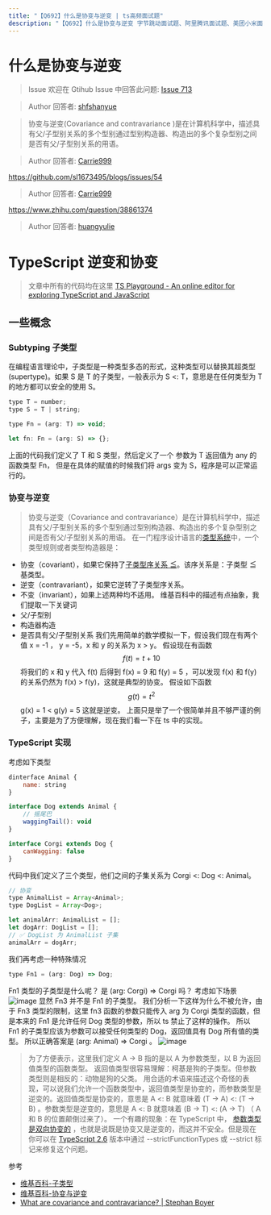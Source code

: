 ```yaml
---
title: "【Q692】什么是协变与逆变 | ts高频面试题"
description: "【Q692】什么是协变与逆变 字节跳动面试题、阿里腾讯面试题、美团小米面试题。"
---
```


# 什么是协变与逆变

> Issue
> 欢迎在 Gtihub Issue 中回答此问题: [Issue 713](https://github.com/shfshanyue/Daily-Question/issues/713)

> Author
> 回答者: [shfshanyue](https://github.com/shfshanyue)

> 协变与逆变(Covariance and contravariance )是在计算机科学中，描述具有父/子型别关系的多个型别通过型别构造器、构造出的多个复杂型别之间是否有父/子型别关系的用语。

> Author
> 回答者: [Carrie999](https://github.com/Carrie999)

https://github.com/sl1673495/blogs/issues/54

> Author
> 回答者: [Carrie999](https://github.com/Carrie999)

https://www.zhihu.com/question/38861374

> Author
> 回答者: [huangyulie](https://github.com/huangyulie)

# TypeScript 逆变和协变

> 文章中所有的代码均在这里 [TS Playground - An online editor for exploring TypeScript and JavaScript](https://www.typescriptlang.org/play?#code/JYOwLgpgTgZghgYwgAgIImAWzgG2QbwChkTkQ5MIAuZAZzClAHNCBfQw0SWRFAEQD2TZBAAekEABNaaDNjxFSyAPTLkgcRNAfDqAX3WKkA7nCZNmAFTjAcACgCUNAG4Dgkthy7R4SZAGEBUEyLiEFIygsKKpAhwIADqRiYgTDTwOLQQroQ4EGDI0Vi4NOj5eAC8BHok5JQ0AOR58jUANGwA3JnZyJJCNGHIZRGVFNTINWACmE0VyIbGZhbWNgTICAIgtAJZAHQ4QlY1MwlM5pYAhDWLrM2sbYT1uH2dQhxgAJ4ADigAYiAAjA9WcH8PSEixKAD5kGFnu8viAAEz-QFJWTFUEQ3z+YAcLI5GC-GjfH5tHHIPFwgnwm6EPF-MpkoA)

## 一些概念

### Subtyping 子类型

在编程语言理论中，子类型是一种类型多态的形式，这种类型可以替换其超类型(supertype)。如果 S 是 T 的子类型，一般表示为 S <: T，意思是在任何类型为 T 的地方都可以安全的使用 S。

```js
type T = number;
type S = T | string;

type Fn = (arg: T) => void;

let fn: Fn = (arg: S) => {};
```

上面的代码我们定义了 T 和 S 类型，然后定义了一个 参数为 T 返回值为 any 的函数类型 Fn， 但是在具体的赋值的时候我们将 args 变为 S，程序是可以正常运行的。

### 协变与逆变

> 协变与逆变（Covariance and contravariance）是在计算机科学中，描述具有父/子型别关系的多个型别通过型别构造器、构造出的多个复杂型别之间是否有父/子型别关系的用语。
> 在一门程序设计语言的[类型系统](https://zh.wikipedia.org/wiki/%E5%9E%8B%E5%88%A5%E7%B3%BB%E7%B5%B1)中，一个类型规则或者类型构造器是：

- 协变（covariant），如果它保持了[子类型序关系 ≦](https://zh.wikipedia.org/wiki/%E5%AD%90%E5%9E%8B%E5%88%A5)。该序关系是：子类型 ≦ 基类型。
- 逆变（contravariant），如果它逆转了子类型序关系。
- 不变（invariant），如果上述两种均不适用。
  维基百科中的描述有点抽象，我们提取一下关键词
- 父/子型别
- 构造器构造
- 是否具有父/子型别关系
  我们先用简单的数学模拟一下，假设我们现在有两个值 x = -1 ， y = -5，x 和 y 的关系为 x > y。
  假设现在有函数
  $$f(t) = t + 10$$
  将我们的 x 和 y 代入 f(t) 后得到 f(x) = 9 和 f(y) = 5 ，可以发现 f(x) 和 f(y) 的关系仍然为 f(x) > f(y)，这就是典型的协变。
  假设如下函数
  $$g(t) = t^2$$
  g(x) = 1 < g(y) = 5 这就是逆变。
  上面只是举了一个很简单并且不够严谨的例子，主要是为了方便理解，现在我们看一下在 ts 中的实现。

### TypeScript 实现

考虑如下类型

```js
dinterface Animal {
    name: string
}

interface Dog extends Animal {
    // 摇尾巴
    waggingTail(): void
}

interface Corgi extends Dog {
    canWagging: false
}
```

代码中我们定义了三个类型，他们之间的子集关系为 Corgi <: Dog <: Animal。

```js
// 协变
type AnimalList = Array<Animal>;
type DogList = Array<Dog>;

let animalArr: AnimalList = [];
let dogArr: DogList = [];
// ✅ DogList 为 AnimalList 子集
animalArr = dogArr;
```

我们再考虑一种特殊情况

```js
type Fn1 = (arg: Dog) => Dog;
```

Fn1 类型的子类型是什么呢？
是 (arg: Corgi) => Corgi 吗？
考虑如下场景
![image](https://user-images.githubusercontent.com/73587626/207111255-346a9f4b-22ae-4f8b-939d-1429b95888cc.png)
显然 Fn3 并不是 Fn1 的子类型。
我们分析一下这样为什么不被允许，由于 Fn3 类型的限制，这里 fn3 函数的参数只能传入 arg 为 Corgi 类型的函数，但是本来的 Fn1 是允许任何 Dog 类型的参数，所以 ts 禁止了这样的操作。
所以 Fn1 的子类型应该为参数可以接受任何类型的 Dog，返回值具有 Dog 所有值的类型。
所以正确答案是 (arg: Animal) => Corgi 。
![image](https://user-images.githubusercontent.com/73587626/207111384-9e00ad55-266f-4149-b487-60530555a103.png)

> 为了方便表示，这里我们定义 A → B 指的是以 A 为参数类型，以 B 为返回值类型的函数类型。
> 返回值类型很容易理解：柯基是狗的子类型。但参数类型则是相反的：动物是狗的父类。
> 用合适的术语来描述这个奇怪的表现，可以说我们允许一个函数类型中，返回值类型是协变的，而参数类型是逆变的。返回值类型是协变的，意思是 A <: B 就意味着 (T → A) <: (T → B) 。参数类型是逆变的，意思是 A <: B 就意味着 (B → T) <: (A → T) （ A 和 B 的位置颠倒过来了）。
> 一个有趣的现象：在 TypeScript 中， [参数类型是双向协变的](https://github.com/Microsoft/TypeScript/wiki/FAQ#why-are-function-parameters-bivariant) ，也就是说既是协变又是逆变的，而这并不安全。但是现在你可以在 [TypeScript 2.6](https://www.typescriptlang.org/docs/handbook/release-notes/typescript-2-6.html) 版本中通过 --strictFunctionTypes 或 --strict 标记来修复这个问题。

参考

- [维基百科-子类型](https://zh.wikipedia.org/wiki/%E5%AD%90%E7%B1%BB%E5%9E%8B)
- [维基百科-协变与逆变](https://zh.wikipedia.org/wiki/%E5%8D%8F%E5%8F%98%E4%B8%8E%E9%80%86%E5%8F%98#%E2%80%9C%E5%8D%8F%E5%8F%98%E2%80%9D%E4%B8%80%E8%AF%8D%E7%9A%84%E6%9D%A5%E6%BA%90)
- [What are covariance and contravariance? | Stephan Boyer](https://www.stephanboyer.com/post/132/what-are-covariance-and-contravariance)
